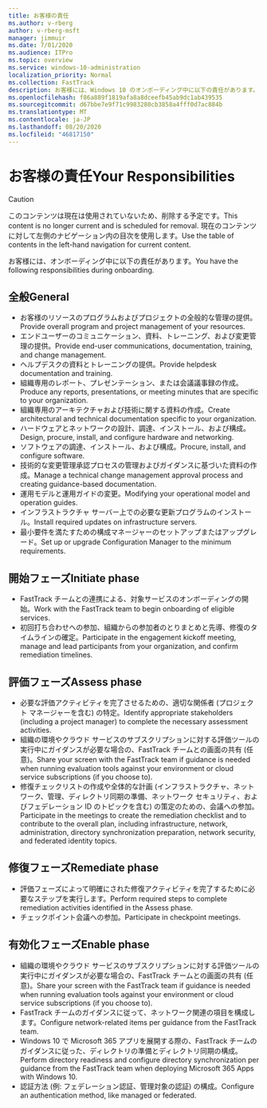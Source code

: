 ```yaml
---
title: お客様の責任
ms.author: v-rberg
author: v-rberg-msft
manager: jimmuir
ms.date: 7/01/2020
ms.audience: ITPro
ms.topic: overview
ms.service: windows-10-administration
localization_priority: Normal
ms.collection: FastTrack
description: お客様には、Windows 10 のオンボーディング中に以下の責任があります。
ms.openlocfilehash: f86a889f1819afa8a8dceefb45ab9dc1ab439535
ms.sourcegitcommit: d67bbe7e9f71c9983280cb3858a4fff0d7ac884b
ms.translationtype: MT
ms.contentlocale: ja-JP
ms.lasthandoff: 08/20/2020
ms.locfileid: "46817150"
---
```

# <a name="your-responsibilities"></a><span data-ttu-id="bc8cf-103">お客様の責任</span><span class="sxs-lookup"><span data-stu-id="bc8cf-103">Your Responsibilities</span></span>
> [!CAUTION]
> <span data-ttu-id="bc8cf-104">このコンテンツは現在は使用されていないため、削除する予定です。</span><span class="sxs-lookup"><span data-stu-id="bc8cf-104">This content is no longer current and is scheduled for removal.</span></span> <span data-ttu-id="bc8cf-105">現在のコンテンツに対して左側のナビゲーション内の目次を使用します。</span><span class="sxs-lookup"><span data-stu-id="bc8cf-105">Use the table of contents in the left-hand navigation for current content.</span></span>

<span data-ttu-id="bc8cf-106">お客様には、オンボーディング中に以下の責任があります。</span><span class="sxs-lookup"><span data-stu-id="bc8cf-106">You have the following responsibilities during onboarding.</span></span>

## <a name="general"></a><span data-ttu-id="bc8cf-107">全般</span><span class="sxs-lookup"><span data-stu-id="bc8cf-107">General</span></span>

- <span data-ttu-id="bc8cf-108">お客様のリソースのプログラムおよびプロジェクトの全般的な管理の提供。</span><span class="sxs-lookup"><span data-stu-id="bc8cf-108">Provide overall program and project management of your resources.</span></span>
- <span data-ttu-id="bc8cf-109">エンドユーザーのコミュニケーション、資料、トレーニング、および変更管理の提供。</span><span class="sxs-lookup"><span data-stu-id="bc8cf-109">Provide end-user communications, documentation, training, and change management.</span></span>
- <span data-ttu-id="bc8cf-110">ヘルプデスクの資料とトレーニングの提供。</span><span class="sxs-lookup"><span data-stu-id="bc8cf-110">Provide helpdesk documentation and training.</span></span>
- <span data-ttu-id="bc8cf-111">組織専用のレポート、プレゼンテーション、または会議議事録の作成。</span><span class="sxs-lookup"><span data-stu-id="bc8cf-111">Produce any reports, presentations, or meeting minutes that are specific to your organization.</span></span>
- <span data-ttu-id="bc8cf-112">組織専用のアーキテクチャおよび技術に関する資料の作成。</span><span class="sxs-lookup"><span data-stu-id="bc8cf-112">Create architectural and technical documentation specific to your organization.</span></span>
- <span data-ttu-id="bc8cf-113">ハードウェアとネットワークの設計、調達、インストール、および構成。</span><span class="sxs-lookup"><span data-stu-id="bc8cf-113">Design, procure, install, and configure hardware and networking.</span></span>
- <span data-ttu-id="bc8cf-114">ソフトウェアの調達、インストール、および構成。</span><span class="sxs-lookup"><span data-stu-id="bc8cf-114">Procure, install, and configure software.</span></span>
- <span data-ttu-id="bc8cf-115">技術的な変更管理承認プロセスの管理およびガイダンスに基づいた資料の作成。</span><span class="sxs-lookup"><span data-stu-id="bc8cf-115">Manage a technical change management approval process and creating guidance-based documentation.</span></span>
- <span data-ttu-id="bc8cf-116">運用モデルと運用ガイドの変更。</span><span class="sxs-lookup"><span data-stu-id="bc8cf-116">Modifying your operational model and operation guides.</span></span>
- <span data-ttu-id="bc8cf-117">インフラストラクチャ サーバー上での必要な更新プログラムのインストール。</span><span class="sxs-lookup"><span data-stu-id="bc8cf-117">Install required updates on infrastructure servers.</span></span>
- <span data-ttu-id="bc8cf-118">最小要件を満たすための構成マネージャーのセットアップまたはアップグレード。</span><span class="sxs-lookup"><span data-stu-id="bc8cf-118">Set up or upgrade Configuration Manager to the minimum requirements.</span></span>

## <a name="initiate-phase"></a><span data-ttu-id="bc8cf-119">開始フェーズ</span><span class="sxs-lookup"><span data-stu-id="bc8cf-119">Initiate phase</span></span>

- <span data-ttu-id="bc8cf-120">FastTrack チームとの連携による、対象サービスのオンボーディングの開始。</span><span class="sxs-lookup"><span data-stu-id="bc8cf-120">Work with the FastTrack team to begin onboarding of eligible services.</span></span>
- <span data-ttu-id="bc8cf-121">初回打ち合わせへの参加、組織からの参加者のとりまとめと先導、修復のタイムラインの確定。</span><span class="sxs-lookup"><span data-stu-id="bc8cf-121">Participate in the engagement kickoff meeting, manage and lead participants from your organization, and confirm remediation timelines.</span></span>

## <a name="assess-phase"></a><span data-ttu-id="bc8cf-122">評価フェーズ</span><span class="sxs-lookup"><span data-stu-id="bc8cf-122">Assess phase</span></span>

- <span data-ttu-id="bc8cf-123">必要な評価アクティビティを完了させるための、適切な関係者 (プロジェクト マネージャーを含む) の特定。</span><span class="sxs-lookup"><span data-stu-id="bc8cf-123">Identify appropriate stakeholders (including a project manager) to complete the necessary assessment activities.</span></span>
- <span data-ttu-id="bc8cf-124">組織の環境やクラウド サービスのサブスクリプションに対する評価ツールの実行中にガイダンスが必要な場合の、FastTrack チームとの画面の共有 (任意)。</span><span class="sxs-lookup"><span data-stu-id="bc8cf-124">Share your screen with the FastTrack team if guidance is needed when running evaluation tools against your environment or cloud service subscriptions (if you choose to).</span></span>
- <span data-ttu-id="bc8cf-125">修復チェックリストの作成や全体的な計画 (インフラストラクチャ、ネットワーク、管理、ディレクトリ同期の準備、ネットワーク セキュリティ、およびフェデレーション ID のトピックを含む) の策定のための、会議への参加。</span><span class="sxs-lookup"><span data-stu-id="bc8cf-125">Participate in the meetings to create the remediation checklist and to contribute to the overall plan, including infrastructure, network, administration, directory synchronization preparation, network security, and federated identity topics.</span></span>

## <a name="remediate-phase"></a><span data-ttu-id="bc8cf-126">修復フェーズ</span><span class="sxs-lookup"><span data-stu-id="bc8cf-126">Remediate phase</span></span>

- <span data-ttu-id="bc8cf-127">評価フェーズによって明確にされた修復アクティビティを完了するために必要なステップを実行します。</span><span class="sxs-lookup"><span data-stu-id="bc8cf-127">Perform required steps to complete remediation activities identified in the Assess phase.</span></span>
- <span data-ttu-id="bc8cf-128">チェックポイント会議への参加。</span><span class="sxs-lookup"><span data-stu-id="bc8cf-128">Participate in checkpoint meetings.</span></span>

## <a name="enable-phase"></a><span data-ttu-id="bc8cf-129">有効化フェーズ</span><span class="sxs-lookup"><span data-stu-id="bc8cf-129">Enable phase</span></span>

- <span data-ttu-id="bc8cf-130">組織の環境やクラウド サービスのサブスクリプションに対する評価ツールの実行中にガイダンスが必要な場合の、FastTrack チームとの画面の共有 (任意)。</span><span class="sxs-lookup"><span data-stu-id="bc8cf-130">Share your screen with the FastTrack team if guidance is needed when running evaluation tools against your environment or cloud service subscriptions (if you choose to).</span></span>
- <span data-ttu-id="bc8cf-131">FastTrack チームのガイダンスに従って、ネットワーク関連の項目を構成します。</span><span class="sxs-lookup"><span data-stu-id="bc8cf-131">Configure network-related items per guidance from the FastTrack team.</span></span>
- <span data-ttu-id="bc8cf-132">Windows 10 で Microsoft 365 アプリを展開する際の、FastTrack チームのガイダンスに従った、ディレクトリの準備とディレクトリ同期の構成。</span><span class="sxs-lookup"><span data-stu-id="bc8cf-132">Perform directory readiness and configure directory synchronization per guidance from the FastTrack team when deploying Microsoft 365 Apps with Windows 10.</span></span>
- <span data-ttu-id="bc8cf-133">認証方法 (例: フェデレーション認証、管理対象の認証) の構成。</span><span class="sxs-lookup"><span data-stu-id="bc8cf-133">Configure an authentication method, like managed or federated.</span></span>


